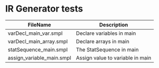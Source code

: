 # IR Generator tests

| FileName | Description |
| -------- | ----------- |
| varDecl_main_var.smpl | Declare variables in main |
| varDecl_main_array.smpl | Declare arrays in main |
| statSequence_main.smpl | The StatSequence in main |
| assign_variable_main.smpl | Assign value to variable in main |